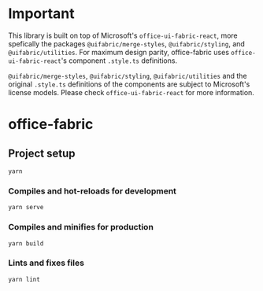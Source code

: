 # Important

This library is built on top of Microsoft's `office-ui-fabric-react`, more
spefically the packages `@uifabric/merge-styles`, `@uifabric/styling`, and
`@uifabric/utilities`. For maximum design parity, office-fabric uses
`office-ui-fabric-react`'s component `.style.ts` definitions.

`@uifabric/merge-styles`, `@uifabric/styling`, `@uifabric/utilities` and the
original `.style.ts` definitions of the components are subject to Microsoft's
license models. Please check `office-ui-fabric-react` for more information.

# office-fabric

## Project setup
```
yarn
```

### Compiles and hot-reloads for development
```
yarn serve
```

### Compiles and minifies for production
```
yarn build
```

### Lints and fixes files
```
yarn lint
```
